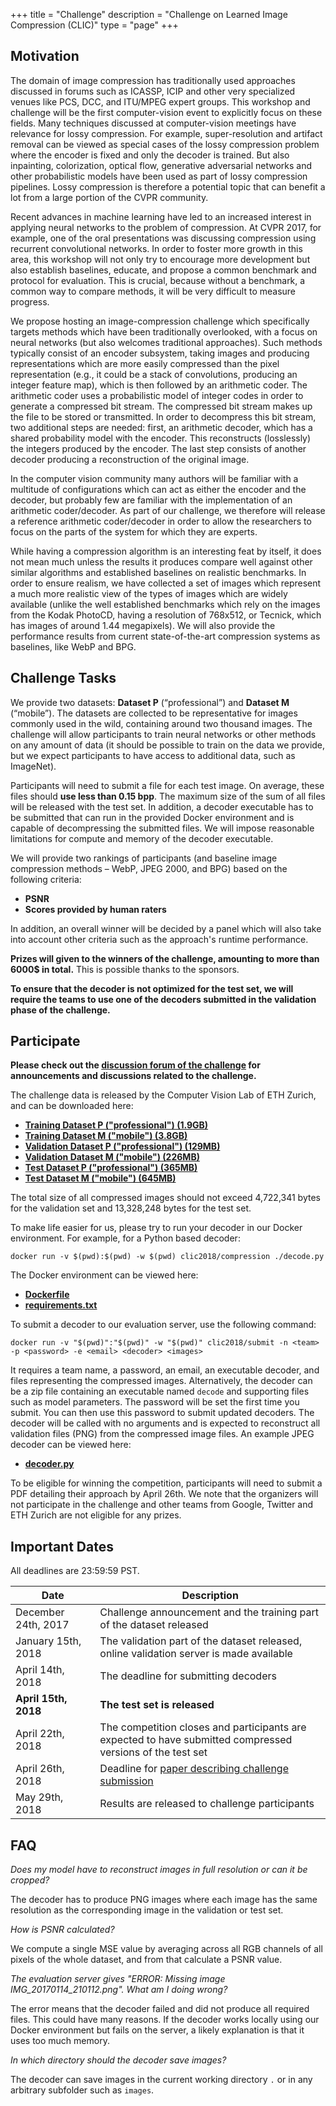 +++
title = "Challenge"
description = "Challenge on Learned Image Compression (CLIC)"
type = "page"
+++


## Motivation
The domain of image compression has traditionally used approaches discussed in forums such as ICASSP, ICIP and other very specialized venues like PCS, DCC, and ITU/MPEG expert groups. This workshop and challenge will be the first computer-vision event to explicitly focus on these fields. Many techniques discussed at computer-vision meetings have relevance for lossy compression. For example, super-resolution and artifact removal can be viewed as special cases of the lossy compression problem where the encoder is fixed and only the decoder is trained. But also inpainting, colorization, optical flow, generative adversarial networks and other probabilistic models have been used as part of lossy compression pipelines. Lossy compression is therefore a potential topic that can benefit a lot from a large portion of the CVPR community.

Recent advances in machine learning have led to an increased interest in applying neural networks to the problem of compression. At CVPR 2017, for example, one of the oral presentations was discussing compression using recurrent convolutional networks. In order to foster more growth in this area, this workshop will not only try to encourage more development but also establish baselines, educate, and propose a common benchmark and protocol for evaluation. This is crucial, because without a benchmark, a common way to compare methods, it will be very difficult to measure progress.

We propose hosting an image-compression challenge which specifically targets methods which have been traditionally overlooked, with a focus on neural networks (but also welcomes traditional approaches). Such methods typically consist of an encoder subsystem, taking images and producing representations which are more easily compressed than the pixel representation (e.g., it could be a stack of convolutions, producing an integer feature map), which is then followed by an arithmetic coder. The arithmetic coder uses a probabilistic model of integer codes in order to generate a compressed bit stream. The compressed bit stream makes up the file to be stored or transmitted. In order to decompress this bit stream, two additional steps are needed: first, an arithmetic decoder, which has a shared probability model with the encoder. This reconstructs (losslessly) the integers produced by the encoder. The last step consists of another decoder producing a reconstruction of the original image.

In the computer vision community many authors will be familiar with a multitude of configurations which can act as either the encoder and the decoder, but probably few are familiar with the implementation of an arithmetic coder/decoder. As part of our challenge, we therefore will release a reference arithmetic coder/decoder in order to allow the researchers to focus on the parts of the system for which they are experts.

While having a compression algorithm is an interesting feat by itself, it does not mean much unless the results it produces compare well against other similar algorithms and established baselines on realistic benchmarks. In order to ensure realism, we have collected a set of images which represent a much more realistic view of the types of images which are widely available (unlike the well established benchmarks which rely on the images from the Kodak PhotoCD, having a resolution of 768x512, or Tecnick, which has images of around 1.44 megapixels). We will also provide the performance results from current state-of-the-art compression systems as baselines, like WebP and BPG.

## Challenge Tasks
We provide two datasets: __Dataset P__ (“professional”) and __Dataset M__ (“mobile”). The datasets are collected to be representative for images commonly used in the wild, containing around two thousand images.
The challenge will allow participants to train neural networks or other methods on any amount of data (it should be possible to train on the data we provide, but we expect participants to have access to additional data, such as ImageNet). 

Participants will need to submit a file for each test image. On average, these files should __use less than 0.15 bpp__. The maximum size of the sum of all files will be released with the test set. In addition, a decoder executable has to be submitted that can run in the provided Docker environment and is capable of decompressing the submitted files.
We will impose reasonable limitations for compute and memory of the decoder executable.

We will provide two rankings of participants (and baseline image compression methods – WebP, JPEG 2000, and BPG) based on the following criteria:

* __PSNR__
* __Scores provided by human raters__

In addition, an overall winner will be decided by a panel which will also take into account other criteria such as the approach's runtime performance.

**Prizes will given to the winners of the challenge, amounting to more than 6000$ in total.** This is possible thanks to the sponsors.

**To ensure that the decoder is not optimized for the test set, we will require the teams to use one of the decoders submitted in the validation phase of the challenge.**

## Participate
<strong>Please check out the <a href="https://groups.google.com/forum/#!forum/clic-2018">discussion forum of the challenge</a> for announcements and discussions related to the challenge.</strong>

The challenge data is released by the Computer Vision Lab of ETH Zurich, and can be downloaded here:

* __[Training Dataset P ("professional") (1.9GB)](https://data.vision.ee.ethz.ch/cvl/clic/professional_train.zip)__
* __[Training Dataset M ("mobile") (3.8GB)](https://data.vision.ee.ethz.ch/cvl/clic/mobile_train.zip)__
* __[Validation Dataset P ("professional") (129MB)](https://data.vision.ee.ethz.ch/cvl/clic/professional_valid.zip)__
* __[Validation Dataset M ("mobile") (226MB)](https://data.vision.ee.ethz.ch/cvl/clic/mobile_valid.zip)__
* __[Test Dataset P ("professional") (365MB)](https://data.vision.ee.ethz.ch/cvl/clic/test/professional_test.zip)__
* __[Test Dataset M ("mobile") (645MB)](https://data.vision.ee.ethz.ch/cvl/clic/test/mobile_test.zip)__

The total size of all compressed images should not exceed 4,722,341 bytes for the validation set and 13,328,248 bytes for the test set.

To make life easier for us, please try to run your decoder in our Docker environment. For example,
for a Python based decoder:

`docker run -v $(pwd):$(pwd) -w $(pwd) clic2018/compression ./decode.py`

The Docker environment can be viewed here:

* __[Dockerfile](/docker/Dockerfile)__
* __[requirements.txt](/docker/requirements.txt)__

To submit a decoder to our evaluation server, use the following command:

`docker run -v "$(pwd)":"$(pwd)" -w "$(pwd)" clic2018/submit -n <team> -p <password> -e <email> <decoder> <images>`

It requires a team name, a password, an email, an executable decoder, and files representing the compressed
images. Alternatively, the decoder can be a zip file containing an executable named `decode` and supporting files such as model parameters.
The password will be set the first time you submit. You can then use this password to submit updated decoders.
The decoder will be called with no arguments and is expected to reconstruct all validation files (PNG) from the compressed
image files. An example JPEG decoder can be viewed here:

* __[decoder.py](/decoder.py)__

To be eligible for winning the competition, participants will need to submit a PDF detailing their
approach by April 26th.
We note that the organizers will not participate in the challenge and other teams from Google, Twitter and ETH Zurich are not eligible for any prizes.

## Important Dates
All deadlines are 23:59:59 PST.

| Date                 | Description
| -------------------- | -----------
| December 24th, 2017&nbsp;&nbsp;&nbsp;&nbsp;&nbsp;&nbsp;&nbsp; | Challenge announcement and the training part of the dataset released
| January 15th, 2018   | The validation part of the dataset released, online validation server is made available
| April 14th, 2018  | The deadline for submitting decoders
| **April 15th, 2018**  | **The test set is released**
| April 22th, 2018  | The competition closes and participants are expected to have submitted compressed versions of the test set
| April 26th, 2018  | Deadline for [paper describing challenge submission](https://docs.google.com/forms/d/e/1FAIpQLSfVr8HcCIwOW-pJ13i7TuXFJjD0AL2C6V8fS9-0WGUhv1a3Wg/viewform)
| May 29th, 2018      | Results are released to challenge participants

## FAQ

_Does my model have to reconstruct images in full resolution or can it be cropped?_

The decoder has to produce PNG images where each image has the same resolution as the corresponding image in the validation or test set.

_How is PSNR calculated?_

We compute a single MSE value by averaging across all RGB channels of all pixels of the whole dataset, and from that calculate a PSNR value.

_The evaluation server gives "ERROR: Missing image IMG\_20170114\_210112.png". What am I doing wrong?_

The error means that the decoder failed and did not produce all required files. This could have many
reasons. If the decoder works locally using our Docker environment but fails on the server, a
likely explanation is that it uses too much memory.

_In which directory should the decoder save images?_

The decoder can save images in the current working directory `.` or in any arbitrary subfolder
such as `images`.

</br>
